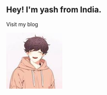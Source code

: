 ## Hey! I'm yash from India.
Visit my blog

<a href="https://itzzzyashu.github.io/itzzzyashu-cf.github.io">
<img src="./static/img/293659037_418755000312704_4071487151285948917_n.jpg" />
</a>
